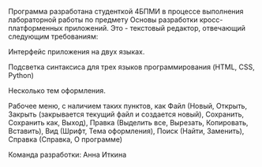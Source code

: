 Программа разработана студенткой 4БПМИ в процессе выполнения лабораторной работы по предмету Основы разработки кросс-платформенных приложений. Это - текстовый редактор, отвечающий следующим требованиям:

Интерфейс приложения на двух языках.

Подсветка синтаксиса для трех языков программирования (HTML, CSS, Python)

Несколько тем оформления.

Рабочее меню, с наличием таких пунктов, как Файл (Новый, Открыть, Закрыть (закрывается текущий файл и создается новый), Сохранить, Сохранить как, Выход), Правка (Выделить все, Вырезать, Копировать, Вставить), Вид (Шрифт, Тема оформления), Поиск (Найти, Заменить), Справка (Справка, О программе)

Команда разработки: Анна Иткина
